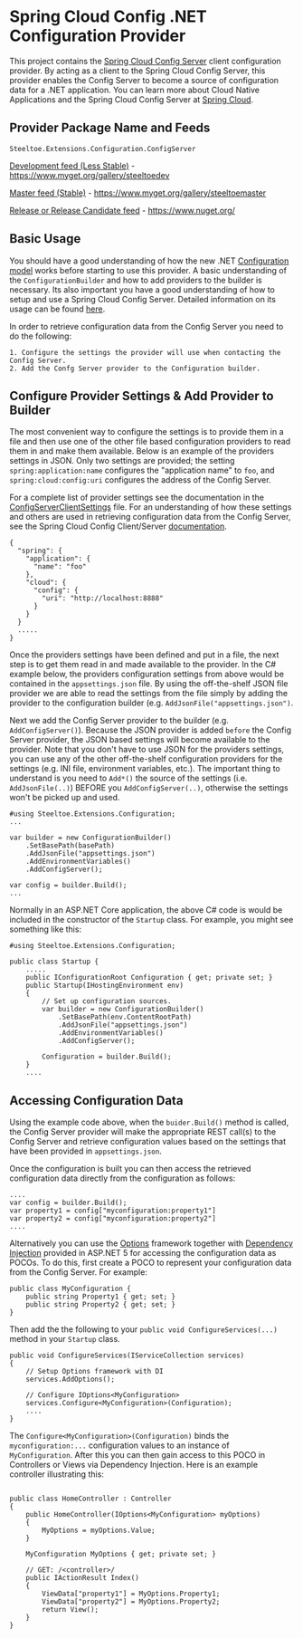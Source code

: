 # Spring Cloud Config .NET Configuration Provider

This project contains the [Spring Cloud Config Server](http://projects.spring.io/spring-cloud/docs/1.0.3/spring-cloud.html#_spring_cloud_config) client configuration provider.  By acting as a client to the Spring Cloud Config Server, this provider enables the Config Server to become a source of configuration data for a .NET application.  You can learn more about Cloud Native Applications and the Spring Cloud Config Server at [Spring Cloud](http://projects.spring.io/spring-cloud/docs/1.0.3/spring-cloud.html).

## Provider Package Name and Feeds

`Steeltoe.Extensions.Configuration.ConfigServer`

[Development feed (Less Stable)](https://www.myget.org/gallery/steeltoedev) - https://www.myget.org/gallery/steeltoedev

[Master feed (Stable)](https://www.myget.org/gallery/steeltoemaster) - https://www.myget.org/gallery/steeltoemaster

[Release or Release Candidate feed](https://www.nuget.org/) - https://www.nuget.org/

## Basic Usage
You should have a good understanding of how the new .NET [Configuration model](http://docs.asp.net/en/latest/fundamentals/configuration.html) works before starting to use this provider. A basic understanding of the `ConfigurationBuilder` and how to add providers to the builder is necessary. Its also important you have a good understanding of how to setup and use a Spring Cloud Config Server.  Detailed information on its usage can be found [here](http://projects.spring.io/spring-cloud/docs/1.0.3/spring-cloud.html#_spring_cloud_config_server).

In order to retrieve configuration data from the Config Server you need to do the following:
```
1. Configure the settings the provider will use when contacting the Config Server.  
2. Add the Confg Server provider to the Configuration builder.
``` 
## Configure Provider Settings & Add Provider to Builder
The most convenient way to configure the settings is to provide them in a file and then use one of the other file based configuration providers to read them in and make them available.  Below is an example of the providers settings in JSON. Only two settings are provided; the setting `spring:application:name` configures the "application name" to `foo`, and `spring:cloud:config:uri` configures the address of the Config Server.  

For a complete list of provider settings see the documentation in the [ConfigServerClientSettings](https://github.com/SteeltoeOSS/Configuration/blob/master/src/Steeltoe.Extensions.Configuration.ConfigServer/ConfigServerClientSettings.cs) file. For an understanding of how these settings and others are used in retrieving configuration data from the Config Server, see the Spring Cloud Config Client/Server [documentation](http://projects.spring.io/spring-cloud/docs/1.0.3/spring-cloud.html#_spring_cloud_config). 
```
{
  "spring": {
    "application": {
      "name": "foo"
    },
    "cloud": {
      "config": {
        "uri": "http://localhost:8888"
      }
    }
  }
  .....
}
```
Once the providers settings have been defined and put in a file, the next step is to get them read in and made available to the provider. In the C# example below, the providers configuration settings from above would be contained in the `appsettings.json` file.  By using the off-the-shelf JSON file provider we are able to read the settings from the file simply by adding the provider to the configuration builder (e.g. `AddJsonFile("appsettings.json")`.  

Next we add the Config Server provider to the builder (e.g. `AddConfigServer()`). Because the JSON provider is added `before` the Config Server provider, the JSON based settings will become available to the provider.  Note that you don't have to use JSON for the providers settings, you can use any of the other off-the-shelf configuration providers for the settings (e.g. INI file, environment variables, etc.).  The important thing to understand is you need to `Add*()` the source of the settings (i.e. `AddJsonFile(..)`) BEFORE you `AddConfigServer(..)`,  otherwise the settings won't be picked up and used.
```
#using Steeltoe.Extensions.Configuration;
...

var builder = new ConfigurationBuilder()
    .SetBasePath(basePath)
    .AddJsonFile("appsettings.json")
    .AddEnvironmentVariables()                   
    .AddConfigServer();
          
var config = builder.Build();
...
```
Normally in an ASP.NET Core application, the above C# code is would be included in the constructor of the `Startup` class. For example, you might see something like this:
```
#using Steeltoe.Extensions.Configuration;

public class Startup {
    .....
    public IConfigurationRoot Configuration { get; private set; }
    public Startup(IHostingEnvironment env)
    {
        // Set up configuration sources.
        var builder = new ConfigurationBuilder()
            .SetBasePath(env.ContentRootPath)
            .AddJsonFile("appsettings.json")
            .AddEnvironmentVariables()
            .AddConfigServer();

        Configuration = builder.Build();
    }
    ....
```
## Accessing Configuration Data
Using the example code above, when the `buider.Build()` method is called, the Config Server provider will make the appropriate REST call(s) to the Config Server and retrieve configuration values based on the settings that have been provided in `appsettings.json`.

Once the configuration is built you can then access the retrieved configuration data directly from the configuration as follows:
```
....
var config = builder.Build();
var property1 = config["myconfiguration:property1"]
var property2 = config["myconfiguration:property2"] 
....
```
Alternatively you can use the [Options](https://github.com/aspnet/Options) framework together with [Dependency Injection](http://docs.asp.net/en/latest/fundamentals/dependency-injection.html) provided in ASP.NET 5 for accessing the configuration data as POCOs.
To do this, first create a POCO to represent your configuration data from the Config Server. For example:
```
public class MyConfiguration {
    public string Property1 { get; set; }
    public string Property2 { get; set; }
}
```
Then add the the following to your `public void ConfigureServices(...)` method in your `Startup` class.
```
public void ConfigureServices(IServiceCollection services)
{
    // Setup Options framework with DI
    services.AddOptions();
    
    // Configure IOptions<MyConfiguration> 
    services.Configure<MyConfiguration>(Configuration);
    ....
}
```
The `Configure<MyConfiguration>(Configuration)` binds the `myconfiguration:...` configuration values to an instance of `MyConfiguration`. After this you can then gain access to this POCO in Controllers or Views via Dependency Injection.  Here is an example controller illustrating this:
```

public class HomeController : Controller
{
    public HomeController(IOptions<MyConfiguration> myOptions)
    {
        MyOptions = myOptions.Value;
    }

    MyConfiguration MyOptions { get; private set; }

    // GET: /<controller>/
    public IActionResult Index()
    {
        ViewData["property1"] = MyOptions.Property1;
        ViewData["property2"] = MyOptions.Property2;
        return View();
    }
}
```



